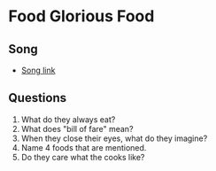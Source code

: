 # Food Glorious Food
## Song
- [Song link](https://github.com/crazcalm/oral-english/blob/master/songs/food_glorious_food.md)

## Questions
1. What do they always eat?
2. What does "bill of fare" mean?
3. When they close their eyes, what do they imagine?
4. Name 4 foods that are mentioned.
5. Do they care what the cooks like?
